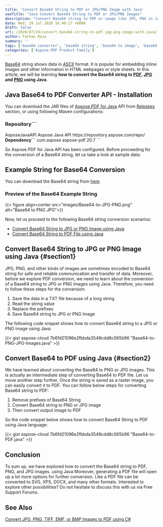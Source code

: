 ```yaml
---
title: 'Convert Base64 String to PDF or JPG/PNG Image with Java'
seoTitle: "Java Convert Base64 String to PDF or JPG/PNG Images"
description: "Convert Base64 string to PDF or image like JPG, PNG in Java. Convert Base64 string in HTML page to image to view Base64 image and string example."
date: Wed, 29 Jul 2020 16:40:17 +0000
draft: false
url: /2020/07/29/convert-base64-string-to-pdf-jpg-png-image-with-java/
author: Farhan Raza
summary: ''
tags: ['base64 converter', 'base64 string', 'base64 to image', 'base64 to pdf', 'base64 to png', 'convert base64 string', 'convert base64 to image']
categories: ['Aspose.PDF Product Family']
---
```


[Base64][1] string shows data in [ASCII][2] format. It is popular for embedding inline images and other information in HTML webpages or style sheets. In this article, we will be learning **how to convert the Base64 string to [PDF][3], [JPG][4] and [PNG][5] using Java**.

## Java Base64 to PDF Converter API - Installation

You can download the JAR files of [Aspose.PDF for Java][6] API from [Releases][7] section, or using following Maven configurations:

### **Repository**```
<repository>
    <id>AsposeJavaAPI</id>
    <name>Aspose Java API</name>
    <url>https://repository.aspose.com/repo/</url>
</repository
```

### **Dependency**```
<dependency>
    <groupId>com.aspose</groupId>
    <artifactId>aspose-pdf</artifactId>
    <version>20.7</version>
</dependency>
```

So Aspose.PDF for Java API has been configured. Before proceeding for the conversion of a Base64 string, let us take a look at sample data:

## Example String for Base64 Conversion

You can download the Base64 string from [here][8].

### Preview of the Base64 Example String



{{< figure align=center src="images/Base64-to-JPG-PNG.png" alt="Base64 to PNG JPG">}}


Now, let us proceed to the following Base64 string conversion scenarios:

*   [Convert Base64 String to JPG or PNG Image using Java][9]
*   [Convert Base64 String to PDF File using Java][10]

## Convert Base64 String to JPG or PNG Image using Java {#section1}

JPG, PNG, and other kinds of images are sometimes encoded to Base64 string for safe and reliable communication and transfer of data. Moreover, before we explore PDF conversion, we need to learn about the conversion of a Base64 string to JPG or PNG images using Java. Therefore, you need to follow these steps for the conversion:

1.  Save the data in a TXT file because of a long string
2.  Read the string value
3.  Replace the prefixes
4.  Save Base64 string to JPG or PNG Image

The following code snippet shows how to convert Base64 string to a JPG or PNG image using Java:

{{< gist aspose-cloud 7b6fd21096e2fbbda3548cdd8c565b96 "Base64-to-PNG-JPG-Images.java" >}}

## Convert Base64 to PDF using Java {#section2}

We have learned about converting the Base64 to PNG or JPG images. This is actually an intermediate step of converting Base64 to PDF file. Let us move another step further. Once the string is saved as a raster image, you can easily convert it to PDF. You can follow below steps for converting Base64 string to PDF:

1.  Remove prefixes of Base64 String
2.  Convert Base64 string to PNG or JPG image
3.  Then convert output image to PDF

So the code snippet below shows how to convert Base64 String to PDF using Java language:

{{< gist aspose-cloud 7b6fd21096e2fbbda3548cdd8c565b96 "Base64-to-PDF.java" >}}

## Conclusion

To sum up, we have explored how to convert the Base64 string to PDF, PNG, and JPG images. using Java Moreover, generating a PDF file will open up a lot more options for further conversion. Like a PDF file can be converted to SVG, XPS, DOCX, and many other formats. Interested to explore other possibilities? Do not hesitate to discuss this with us via Free Support Forums.

## See Also

[Convert JPG, PNG, TIFF, EMF, or BMP Images to PDF using C#][11]




[1]: https://en.wikipedia.org/wiki/Base64
[2]: https://en.wikipedia.org/wiki/ASCII
[3]: https://docs.fileformat.com/pdf/
[4]: https://docs.fileformat.com/image/jpeg/
[5]: https://docs.fileformat.com/image/png/
[6]: https://products.aspose.com/pdf/java
[7]: https://releases.aspose.com/
[8]: https://drive.google.com/file/d/11VZNcha6TPTGvSEWklUTOXcKGTqGLPhd/view?usp=sharing
[9]: #section1
[10]: #section2
[11]: https://blog.aspose.com/2020/07/26/images-to-pdf-csharp/





